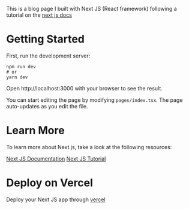 This is a blog page I built with Next JS (React framework) following a tutorial on the [next js docs](https://nextjs.org/learn/basics/create-nextjs-app)
# Getting Started
First, run the development server:

```
npm run dev
# or
yarn dev
```
Open http://localhost:3000 with your browser to see the result.

You can start editing the page by modifying `pages/index.tsx`. The page auto-updates as you edit the file.

# Learn More
To learn more about Next.js, take a look at the following resources:

[Next JS Documentation](https://nextjs.org/docs)
[Next JS Tutorial](https://nextjs.org/learn/basics/create-nextjs-app)

# Deploy on Vercel

Deploy your Next JS app through [vercel](https://vercel.com/) 
